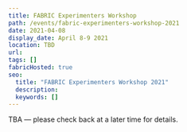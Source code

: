 ```yaml
---
title: FABRIC Experimenters Workshop
path: /events/fabric-experimenters-workshop-2021
date: 2021-04-08
display_date: April 8-9 2021
location: TBD
url:
tags: []
fabricHosted: true
seo:
  title: "FABRIC Experimenters Workshop 2021"
  description:
  keywords: []
---
```


TBA &mdash; please check back at a later time for details.
